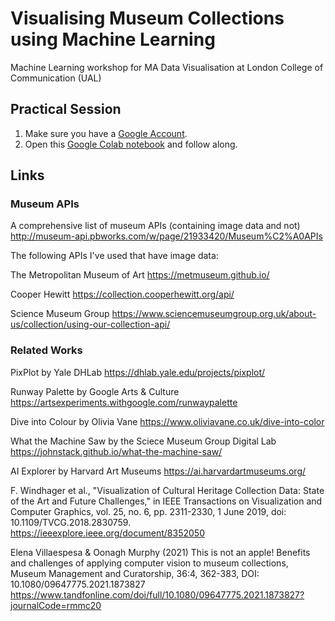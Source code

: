 # Visualising Museum Collections using Machine Learning  
Machine Learning workshop for MA Data Visualisation at London College of Communication (UAL) 

## Practical Session

1. Make sure you have a [Google Account](https://www.google.com/account/about/).
2. Open this [Google Colab notebook](https://colab.research.google.com/drive/1RkHLJGT76zXZe6i4nHrwKvL1mt0PSsQx?usp=sharing) and follow along. 

## Links

### Museum APIs

A comprehensive list of museum APIs (containing image data and not)
http://museum-api.pbworks.com/w/page/21933420/Museum%C2%A0APIs

The following APIs I've used that have image data:

The Metropolitan Museum of Art 
https://metmuseum.github.io/

Cooper Hewitt 
https://collection.cooperhewitt.org/api/

Science Museum Group 
https://www.sciencemuseumgroup.org.uk/about-us/collection/using-our-collection-api/


### Related Works

PixPlot by Yale DHLab
https://dhlab.yale.edu/projects/pixplot/

Runway Palette by Google Arts & Culture
https://artsexperiments.withgoogle.com/runwaypalette

Dive into Colour by Olivia Vane
https://www.oliviavane.co.uk/dive-into-color

What the Machine Saw by the Sciece Museum Group Digital Lab 
https://johnstack.github.io/what-the-machine-saw/

AI Explorer by Harvard Art Museums
https://ai.harvardartmuseums.org/

F. Windhager et al., "Visualization of Cultural Heritage Collection Data: State of the Art and Future Challenges," in IEEE Transactions on Visualization and Computer Graphics, vol. 25, no. 6, pp. 2311-2330, 1 June 2019, doi: 10.1109/TVCG.2018.2830759.
https://ieeexplore.ieee.org/document/8352050

Elena Villaespesa & Oonagh Murphy (2021) This is not an apple! Benefits and challenges of applying computer vision to museum collections, Museum Management and Curatorship, 36:4, 362-383, DOI: 10.1080/09647775.2021.1873827
https://www.tandfonline.com/doi/full/10.1080/09647775.2021.1873827?journalCode=rmmc20





